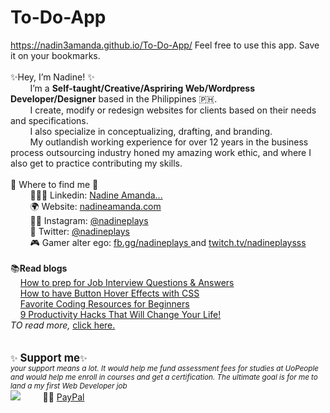 # To-Do-App

https://nadin3amanda.github.io/To-Do-App/
Feel free to use this app. Save it on your bookmarks.
<br><br>
 ✨Hey, I’m Nadine! ✨<br>
&nbsp; &nbsp; &nbsp; &nbsp; I’m a <b>Self-taught/Creative/Aspriring Web/Wordpress Developer/Designer</b> based in the Philippines 🇵🇭.<br>
&nbsp; &nbsp; &nbsp; &nbsp; I create, modify or redesign websites for clients based on their needs and specifications.<br>
&nbsp; &nbsp; &nbsp; &nbsp; I also specialize in conceptualizing, drafting, and branding.<br>
&nbsp; &nbsp; &nbsp; &nbsp; My outlandish working experience for over 12 years in the business process outsourcing industry honed my amazing work ethic, and where I also get to practice contributing my skills.
<br><br>
📍 Where to find me 📍 <br>
&nbsp; &nbsp; &nbsp; &nbsp; 👩🏻‍💻 Linkedin: <a href="https://linkedin.com/in/nadine-amanda-ortega"> Nadine Amanda... </a><br>
&nbsp; &nbsp; &nbsp; &nbsp; 🌍 Website: <a href="http://nadineamanda.com">nadineamanda.com </a><br>
&nbsp; &nbsp; &nbsp; &nbsp; 🤳🏻 Instagram: <a href="https://instagram.com/nadineplays"> @nadineplays </a><br>
&nbsp; &nbsp; &nbsp; &nbsp; 🐣 Twitter: <a href="https://twitter.com/nadineplays"> @nadineplays </a><br>
&nbsp; &nbsp; &nbsp; &nbsp; 🎮 Gamer alter ego: <a href="https://facebook.com/gaming/nadineplays">fb.gg/nadineplays </a> and <a href="https://twitch.tv/nadineplaysss">twitch.tv/nadineplaysss</a>
<br><br>
📚<b>Read blogs</b><br>
&nbsp; &nbsp; <a href="http://www.nadineamanda.com/job-interview-questions-answers/"> How to prep for Job Interview Questions & Answers </a><br>
&nbsp; &nbsp; <a href="http://www.nadineamanda.com/how-to-have-button-hover-effects-with-css/"> How to have Button Hover Effects with CSS </a><br>
&nbsp; &nbsp; <a href="http://www.nadineamanda.com/favorite-coding-resources-for-beginners-nadineamanda-com/"> Favorite Coding Resources for Beginners </a><br>
&nbsp; &nbsp; <a href="http://www.nadineamanda.com/9-productivity-hacks-that-will-change-your-life/"> 9 Productivity Hacks That Will Change Your Life! </a><br>
<i>TO read more,</i>  <a href="http://www.nadineamanda.com/blog/"> click here. </a><br>
<br><br>
✨<b><big> Support me</b></big>✨<br>
<i><small>your support means a lot. It would help me fund assessment fees for studies at UoPeople and would help me enroll in courses and get a certification. The ultimate goal is for me to land a my first Web Developer job</i></small><br>
<a href="https://www.buymeacoffee.com/nadineamanda"><img src="https://img.buymeacoffee.com/button-api/?text=Buy me a coffee&emoji=&slug=nadineamanda&button_colour=BD5FFF&font_colour=ffffff&font_family=Lato&outline_colour=000000&coffee_colour=FFDD00"></a>
&nbsp; &nbsp; &nbsp; &nbsp; 👋🏼 <a href="https://paypal.com/nadineamanduh"> PayPal </a><br><br>
